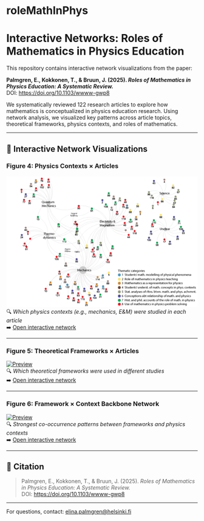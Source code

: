 # roleMathInPhys
# Interactive Networks: Roles of Mathematics in Physics Education

This repository contains interactive network visualizations from the paper:

**Palmgren, E., Kokkonen, T., & Bruun, J. (2025). _Roles of Mathematics in Physics Education: A Systematic Review._**  
DOI: https://doi.org/10.1103/wwww-gwp8

We systematically reviewed 122 research articles to explore how mathematics is conceptualized in physics education research. Using network analysis, we visualized key patterns across article topics, theoretical frameworks, physics contexts, and roles of mathematics.

---

## 🔗 Interactive Network Visualizations

### **Figure 4: Physics Contexts × Articles**
[![Preview](docs/networks/context_network/preview.png)](docs/networks/context_network/index.html)  
🔍 _Which physics contexts (e.g., mechanics, E&M) were studied in each article_  
➡️ [Open interactive network](networks/context_network/index.html)

---

### **Figure 5: Theoretical Frameworks × Articles**
[![Preview](networks/framework_network/preview.png)](networks/framework_network/index.html)  
🔍 _Which theoretical frameworks were used in different studies_  
➡️ [Open interactive network](networks/framework_network/index.html)

---

### **Figure 6: Framework × Context Backbone Network**
[![Preview](networks/backbone_network/preview.png)](networks/backbone_network/index.html)  
🔍 _Strongest co-occurrence patterns between frameworks and physics contexts_  
➡️ [Open interactive network](networks/backbone_network/index.html)

---

## 📄 Citation

> Palmgren, E., Kokkonen, T., & Bruun, J. (2025). _Roles of Mathematics in Physics Education: A Systematic Review._  
> DOI: https://doi.org/10.1103/wwww-gwp8

---

For questions, contact: [elina.palmgren@helsinki.fi](mailto:elina.palmgren@helsinki.fi)
